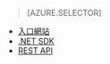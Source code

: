 ﻿> [AZURE.SELECTOR]
- [入口網站](/zh-tw/documentation/articles/media-services-manage-content/)
- [.NET SDK](/zh-tw/documentation/articles/media-services-dotnet-upload-files/)
- [REST API](/zh-tw/documentation/articles/media-services-rest-upload-files/)

<!--HONumber=45--> 
